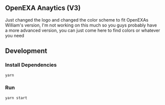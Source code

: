 ## OpenEXA Anaytics (V3)

Just changed the logo and changed the color scheme to fit OpenEXAs
William's version, I'm not working on this much so you guys probably have a more advanced version, you can just come here to find colors or whatever you need

## Development

### Install Dependencies

```bash
yarn
```

### Run

```bash
yarn start
```
